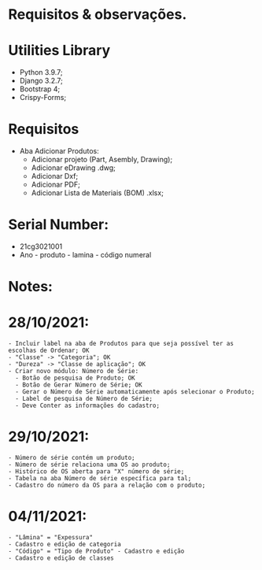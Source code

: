 # Requisitos & observações.

# Utilities Library
  - Python 3.9.7;
  - Django 3.2.7;
  - Bootstrap 4;
  - Crispy-Forms;
 
# Requisitos
  - Aba Adicionar Produtos:
    - Adicionar projeto (Part, Asembly, Drawing);
    - Adicionar eDrawing .dwg;
    - Adicionar Dxf;
    - Adicionar PDF;
    - Adicionar Lista de Materiais (BOM) .xlsx;

# Serial Number:
  - 21cg3021001
  - Ano - produto - lamina - código numeral
# Notes:
  # 28/10/2021:  
    - Incluir label na aba de Produtos para que seja possível ter as escolhas de Ordenar; OK
    - "Classe" -> "Categoria"; OK
    - "Dureza" -> "Classe de aplicação"; OK
    - Criar novo módulo: Número de Série:
      - Botão de pesquisa de Produto; OK
      - Botão de Gerar Número de Série; OK
      - Gerar o Número de Série automaticamente após selecionar o Produto;
      - Label de pesquisa de Número de Série;
      - Deve Conter as informações do cadastro;

  # 29/10/2021:
    - Número de série contém um produto;
    - Número de série relaciona uma OS ao produto;
    - Histórico de OS aberta para "X" número de série;
    - Tabela na aba Número de série específica para tal;
    - Cadastro do número da OS para a relação com o produto;

  # 04/11/2021:
    - "Lâmina" = "Expessura"
    - Cadastro e edição de categoria
    - "Código" = "Tipo de Produto" - Cadastro e edição
    - Cadastro e edição de classes